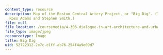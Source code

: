 ```yaml
---
content_type: resource
description: Map of the Boston Central Artery Project, or "Big Dig". (Image courtesy
  Ross Adams and Stephen Smith.)
file: null
file_location: /coursemedia/4-303-dialogue-in-art-architecture-and-urbanism-fall-2003/527223122e7ce1ffab76254f4a9e09d7_4-303f03.jpg
file_type: image/jpeg
resourcetype: Image
title: Big Dig
uid: 52722312-2e7c-e1ff-ab76-254f4a9e09d7
---
```

